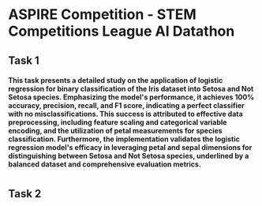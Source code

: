 # ASPIRE Competition - STEM Competitions League AI Datathon

## Task 1

#### This task presents a detailed study on the application of logistic regression for binary classification of the Iris dataset into Setosa and Not Setosa species. Emphasizing the model's performance, it achieves 100% accuracy, precision, recall, and F1 score, indicating a perfect classifier with no misclassifications. This success is attributed to effective data preprocessing, including feature scaling and categorical variable encoding, and the utilization of petal measurements for species classification. Furthermore, the implementation validates the logistic regression model's efficacy in leveraging petal and sepal dimensions for distinguishing between Setosa and Not Setosa species, underlined by a balanced dataset and comprehensive evaluation metrics.

#
## Task 2
